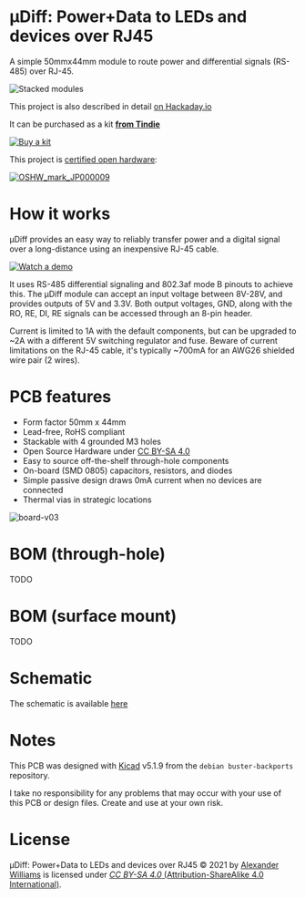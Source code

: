 # μDiff: Power+Data to LEDs and devices over RJ45

A simple 50mmx44mm module to route power and differential signals (RS-485) over RJ-45.

![Stacked modules](https://user-images.githubusercontent.com/153401/128298233-b51e0acc-333e-47a2-b127-6a38895b0770.JPG)

This project is also described in detail [on Hackaday.io](https://hackaday.io/project/179020-diff-powerdata-to-leds-and-devices-over-rj45)

It can be purchased as a kit **[from Tindie](https://www.tindie.com/products/24510/)**

 [![Buy a kit](https://d2ss6ovg47m0r5.cloudfront.net/badges/tindie-mediums.png)](https://www.tindie.com/products/24510/)

This project is [certified open hardware](https://certification.oshwa.org/jp000009.html):

[![OSHW_mark_JP000009](https://user-images.githubusercontent.com/153401/129275894-ec9e520a-f5d3-463a-a676-4d8060423e29.png)](https://certification.oshwa.org/jp000009.html)

# How it works

μDiff provides an easy way to reliably transfer power and a digital signal over a long-distance using an inexpensive RJ-45 cable.

[![Watch a demo](https://user-images.githubusercontent.com/153401/128300194-b423a72b-3753-4d11-98fc-c7c09939c4a7.png)](
https://www.youtube.com/watch?v=i-OBXi-Fx-U)

It uses RS-485 differential signaling and 802.3af mode B pinouts to achieve this. The μDiff module can accept an input voltage between 8V-28V, and provides outputs of 5V and 3.3V. Both output voltages, GND, along with the RO, RE, DI, RE signals can be accessed through an 8-pin header.

Current is limited to 1A with the default components, but can be upgraded to ~2A with a different 5V switching regulator and fuse. Beware of current limitations on the RJ-45 cable, it's typically ~700mA for an AWG26 shielded wire pair (2 wires).

# PCB features

  * Form factor 50mm x 44mm
  * Lead-free, RoHS compliant
  * Stackable with 4 grounded M3 holes
  * Open Source Hardware under [CC BY-SA 4.0](#License)
  * Easy to source off-the-shelf through-hole components
  * On-board (SMD 0805) capacitors, resistors, and diodes
  * Simple passive design draws 0mA current when no devices are connected
  * Thermal vias in strategic locations

![board-v03](https://user-images.githubusercontent.com/153401/128298045-6c3d7a2e-5431-4dee-8e91-cdd2cbb3bcd3.png)

# BOM (through-hole)

TODO

# BOM (surface mount)

TODO

# Schematic

The schematic is available [here](schematic-v03.pdf)

# Notes

This PCB was designed with [Kicad](https://kicad.org/) v5.1.9 from the `debian buster-backports` repository.

I take no responsibility for any problems that may occur with your use of this PCB or design files. Create and use at your own risk.

# License

μDiff: Power+Data to LEDs and devices over RJ45 © 2021 by [Alexander Williams](https://a1w.ca/) is licensed under [_CC BY-SA 4.0_ (Attribution-ShareAlike 4.0 International)](https://creativecommons.org/licenses/by-nc-sa/4.0/).
